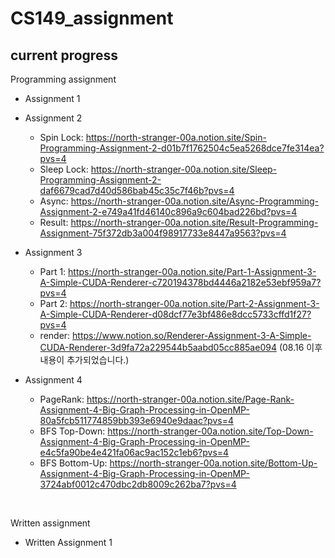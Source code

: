# CS149_assignment

## current progress

Programming assignment 
- Assignment 1
- Assignment 2
   - Spin Lock: https://north-stranger-00a.notion.site/Spin-Programming-Assignment-2-d01b7f1762504c5ea5268dce7fe314ea?pvs=4
   - Sleep Lock: https://north-stranger-00a.notion.site/Sleep-Programming-Assignment-2-daf6679cad7d40d586bab45c35c7f46b?pvs=4
   - Async: https://north-stranger-00a.notion.site/Async-Programming-Assignment-2-e749a41fd46140c896a9c604bad226bd?pvs=4
   - Result: https://north-stranger-00a.notion.site/Result-Programming-Assignment-75f372db3a004f98917733e8447a9563?pvs=4

- Assignment 3
    - Part 1: https://north-stranger-00a.notion.site/Part-1-Assignment-3-A-Simple-CUDA-Renderer-c720194378bd4446a2182e53ebf959a7?pvs=4
    - Part 2: https://north-stranger-00a.notion.site/Part-2-Assignment-3-A-Simple-CUDA-Renderer-d08dcf77e3bf486e8dcc5733cffd1f27?pvs=4
    - render: https://www.notion.so/Renderer-Assignment-3-A-Simple-CUDA-Renderer-3d9fa72a229544b5aabd05cc885ae094 (08.16 이후 내용이 추가되었습니다.)

 - Assignment 4
   - PageRank: https://north-stranger-00a.notion.site/Page-Rank-Assignment-4-Big-Graph-Processing-in-OpenMP-80a5fcb511774859bb393e6940e9daac?pvs=4
   - BFS Top-Down: https://north-stranger-00a.notion.site/Top-Down-Assignment-4-Big-Graph-Processing-in-OpenMP-e4c5fa90be4e421fa06ac9ac152c1eb6?pvs=4
   - BFS Bottom-Up: https://north-stranger-00a.notion.site/Bottom-Up-Assignment-4-Big-Graph-Processing-in-OpenMP-3724abf0012c470dbc2db8009c262ba7?pvs=4
 </br>

Written assignment
- Written Assignment 1 
